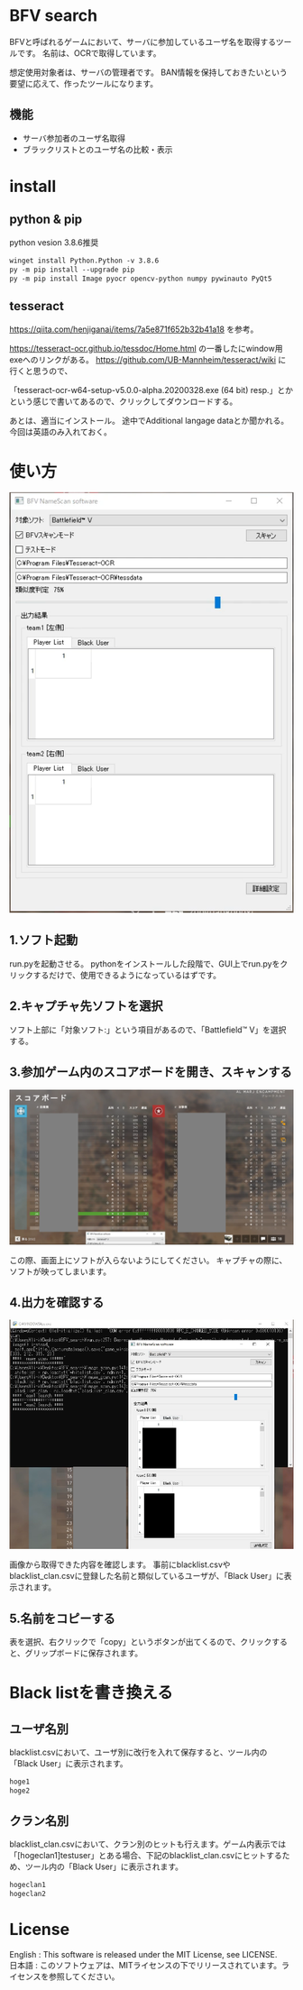# BFV search
BFVと呼ばれるゲームにおいて、サーバに参加しているユーザ名を取得するツールです。
名前は、OCRで取得しています。

想定使用対象者は、サーバの管理者です。
BAN情報を保持しておきたいという要望に応えて、作ったツールになります。

## 機能
+ サーバ参加者のユーザ名取得
+ ブラックリストとのユーザ名の比較・表示

# install 

## python & pip
python vesion 3.8.6推奨

```
winget install Python.Python -v 3.8.6
py -m pip install --upgrade pip
py -m pip install Image pyocr opencv-python numpy pywinauto PyQt5
```

## tesseract
https://qiita.com/henjiganai/items/7a5e871f652b32b41a18
を参考。

https://tesseract-ocr.github.io/tessdoc/Home.html
の一番したにwindow用exeへのリンクがある。
https://github.com/UB-Mannheim/tesseract/wiki に行くと思うので、

「tesseract-ocr-w64-setup-v5.0.0-alpha.20200328.exe (64 bit) resp.」とか
という感じで書いてあるので、クリックしてダウンロードする。

あとは、適当にインストール。
途中でAdditional langage dataとか聞かれる。
今回は英語のみ入れておく。


# 使い方
![image1](image1.png)

## 1.ソフト起動
run.pyを起動させる。
pythonをインストールした段階で、GUI上でrun.pyをクリックするだけで、使用できるようになっているはずです。

## 2.キャプチャ先ソフトを選択
ソフト上部に「対象ソフト:」という項目があるので、「Battlefield™ V」を選択する。

## 3.参加ゲーム内のスコアボードを開き、スキャンする
![image2](image2.png)

この際、画面上にソフトが入らないようにしてください。
キャプチャの際に、ソフトが映ってしまいます。

## 4.出力を確認する
![image3](image3.png)

画像から取得できた内容を確認します。
事前にblacklist.csvやblacklist_clan.csvに登録した名前と類似しているユーザが、「Black User」に表示されます。

## 5.名前をコピーする

表を選択、右クリックで「copy」というボタンが出てくるので、クリックすると、グリップボードに保存されます。

# Black listを書き換える

## ユーザ名別
blacklist.csvにおいて、ユーザ別に改行を入れて保存すると、ツール内の「Black User」に表示されます。
``` 
hoge1
hoge2
```

## クラン名別
blacklist_clan.csvにおいて、クラン別のヒットも行えます。ゲーム内表示では「[hogeclan1]testuser」とある場合、下記のblacklist_clan.csvにヒットするため、ツール内の「Black User」に表示されます。
```
hogeclan1
hogeclan2
```

 # License
English : This software is released under the MIT License, see LICENSE.  
日本語 : このソフトウェアは、MITライセンスの下でリリースされています。ライセンスを参照してください。  



